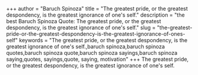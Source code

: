 +++
author = "Baruch Spinoza"
title = "The greatest pride, or the greatest despondency, is the greatest ignorance of one's self."
description = "the best Baruch Spinoza Quote: The greatest pride, or the greatest despondency, is the greatest ignorance of one's self."
slug = "the-greatest-pride-or-the-greatest-despondency-is-the-greatest-ignorance-of-ones-self"
keywords = "The greatest pride, or the greatest despondency, is the greatest ignorance of one's self.,baruch spinoza,baruch spinoza quotes,baruch spinoza quote,baruch spinoza sayings,baruch spinoza saying,quotes, sayings,quote, saying, motivation"
+++
The greatest pride, or the greatest despondency, is the greatest ignorance of one's self.
